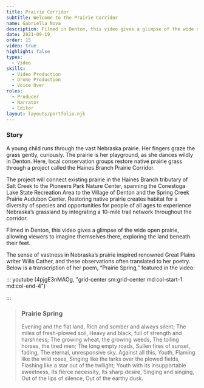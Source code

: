 ```yaml
---
title: Prairie Corridor
subtitle: Welcome to the Prairie Corridor
name: Gabriella Nova
description: Filmed in Denton, this video gives a glimpse of the wide open prairie, allowing viewers to imagine themselves there, exploring the land beneath their feet. 
date: 2021-09-19
order: 15
video: true
highlight: false
types:
  - Video
skills:
  - Video Production
  - Drone Production
  - Voice Over
roles:
  - Producer
  - Narrator
  - Editor
layout: layouts/portfolio.njk
---
```


<div class="grid-center sm:grid-center md:grid-center">

### Story

A young child runs through the vast Nebraska prairie. Her fingers graze the grass gently, curiously. The prairie is her playground, as she dances wildly in Denton. Here, local conservation groups restore native prairie grass through a project called the Haines Branch Prairie Corridor. 

The project will connect existing prairie in the Haines Branch tributary of Salt Creek to the Pioneers Park Nature Center, spanning the Conestoga Lake State Recreation Area to the Village of Denton and the Spring Creek Prairie Audubon Center. Restoring native prairie creates habitat for a diversity of species and opportunities for people of all ages to experience Nebraska’s grassland by integrating a 10-mile trail network throughout the corridor.  

Filmed in Denton, this video gives a glimpse of the wide open prairie, allowing viewers to imagine themselves there, exploring the land beneath their feet.

The sense of vastness in Nebraska’s prairie inspired renowned Great Plains writer Willa Cather, and these observations often translated to her poetry. Below is a transcription of her poem, “Prairie Spring,” featured in the video:  

</div>

::: youtube (4pjgE3nMAOg, "grid-center sm:grid-center md:col-start-1 md:col-end-4")

:::

<div class="grid-center sm:grid-center  md:col-start-4 md:col-end-6">

<blockquote class="border-l-4 pl-4 ml-4">

### Prairie Spring 
Evening and the flat land,
Rich and somber and always silent;
The miles of fresh-plowed soil,
Heavy and black, full of strength and harshness;
The growing wheat, the growing weeds,
The toiling horses, the tired men;
The long empty roads,
Sullen fires of sunset, fading,
The eternal, unresponsive sky.
Against all this, Youth,
Flaming like the wild roses,
Singing like the larks over the plowed fields,
Flashing like a star out of the twilight;
Youth with its insupportable sweetness,
Its fierce necessity,
Its sharp desire,
Singing and singing,
Out of the lips of silence,
Out of the earthy dusk.

</blockquote>

</div>